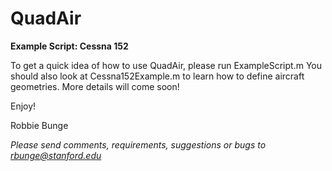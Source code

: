 QuadAir
=======

**Example Script: Cessna 152**

To get a quick idea of how to use QuadAir, please run ExampleScript.m   You should also look at Cessna152Example.m to learn how to define aircraft geometries.  More details will come soon!

Enjoy!

Robbie Bunge

*Please send comments, requirements, suggestions or bugs to rbunge@stanford.edu*
